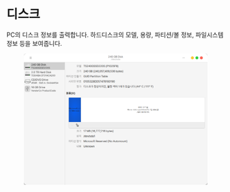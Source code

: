 # 디스크

PC의 디스크 정보를 출력합니다. 하드디스크의 모델, 용량, 파티션/볼 정보, 파일시스템 정보 등을 보여줍니다.&#x20;

<figure><img src="../../.gitbook/assets/디스크.png" alt=""><figcaption></figcaption></figure>
